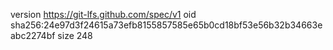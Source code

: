 version https://git-lfs.github.com/spec/v1
oid sha256:24e97d3f24615a73efb8155857585e65b0cd18bf53e56b32b34663eabc2274bf
size 248
